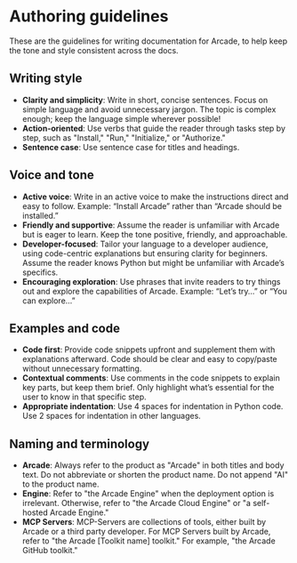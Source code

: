 # Authoring guidelines

These are the guidelines for writing documentation for Arcade, to help keep the tone and style consistent across the docs.

## Writing style

- **Clarity and simplicity**: Write in short, concise sentences. Focus on simple language and avoid unnecessary jargon. The topic is complex enough; keep the language simple wherever possible!
- **Action-oriented**: Use verbs that guide the reader through tasks step by step, such as "Install," "Run," "Initialize," or "Authorize."
- **Sentence case**: Use sentence case for titles and headings.

## Voice and tone

- **Active voice**: Write in an active voice to make the instructions direct and easy to follow. Example: “Install Arcade” rather than “Arcade should be installed.”
- **Friendly and supportive**: Assume the reader is unfamiliar with Arcade but is eager to learn. Keep the tone positive, friendly, and approachable.
- **Developer-focused**: Tailor your language to a developer audience, using code-centric explanations but ensuring clarity for beginners. Assume the reader knows Python but might be unfamiliar with Arcade’s specifics.
- **Encouraging exploration**: Use phrases that invite readers to try things out and explore the capabilities of Arcade. Example: “Let’s try…” or “You can explore…”

## Examples and code

- **Code first**: Provide code snippets upfront and supplement them with explanations afterward. Code should be clear and easy to copy/paste without unnecessary formatting.
- **Contextual comments**: Use comments in the code snippets to explain key parts, but keep them brief. Only highlight what’s essential for the user to know in that specific step.
- **Appropriate indentation**: Use 4 spaces for indentation in Python code. Use 2 spaces for indentation in other languages.

## Naming and terminology

- **Arcade**: Always refer to the product as "Arcade" in both titles and body text. Do not abbreviate or shorten the product name. Do not append "AI" to the product name.
- **Engine**: Refer to "the Arcade Engine" when the deployment option is irrelevant. Otherwise, refer to "the Arcade Cloud Engine" or "a self-hosted Arcade Engine."
- **MCP Servers**: MCP-Servers are collections of tools, either built by Arcade or a third party developer. For MCP Servers built by Arcade, refer to "the Arcade [Toolkit name] toolkit." For example, "the Arcade GitHub toolkit."
